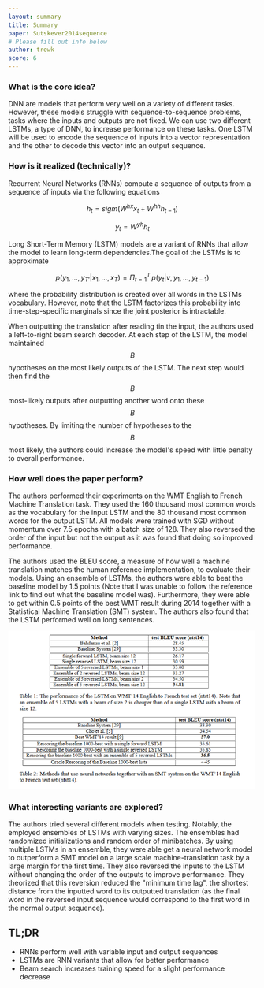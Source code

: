 ```yaml
---
layout: summary
title: Summary
paper: Sutskever2014sequence
# Please fill out info below
author: trowk
score: 6
---
```


### What is the core idea?

DNN are models that perform very well on a variety of different tasks. However,
these models struggle with sequence-to-sequence problems, tasks where the inputs
and outputs are not fixed. We can use two different LSTMs, a type of DNN, to
increase performance on these tasks. One LSTM will be used to encode the sequence
of inputs into a vector representation and the other to decode this vector into
an output sequence.

###  How is it realized (technically)?

Recurrent Neural Networks (RNNs) compute a sequence of outputs from a sequence
of inputs via the following equations

$$
h_t =   sigm(W^{hx}x_t + W^{hh}h_{t-1})
$$


$$
y_t = W^{yh}h_t
$$

Long Short-Term Memory (LSTM) models are a variant of RNNs that allow the model
to learn long-term dependencies.The goal of the LSTMs is to approximate

$$
p(y_1,...,y_{T'}|x_1,...,x_{T}) = \Pi_{t=1}^{T'}p(y_t|v,y_1,...,y_{t-1})
$$

where the probability distribution is created over all words in the LSTMs
vocabulary. However, note that the LSTM factorizes this probability into
time-step-specific marginals since the joint posterior is intractable.

When outputting the translation after reading tin the input, the authors used a
left-to-right beam search decoder. At each step of the LSTM, the model
maintained $$B$$ hypotheses on the most likely outputs of the LSTM. The next
step would then find the $$B$$ most-likely outputs after outputting another word
onto these $$B$$ hypotheses. By limiting the number of hypotheses to the $$B$$
most likely, the authors could increase the model's speed with little penalty to
overall performance.

###  How well does the paper perform?

The authors performed their experiments on the WMT English to French Machine
Translation task. They used the 160 thousand most common words as the vocabulary
for the input LSTM and the 80 thousand most common words for the output LSTM.
All models were trained with SGD without momentum over 7.5 epochs with a batch
size of 128. They also reversed the order of the input but not the output as it
was found that doing so improved performance.

The authors used the BLEU score, a measure of how well a machine translation
matches the human reference implementation, to evaluate their models. Using an
ensemble of LSTMs, the authors were able to beat the baseline model by 1.5
points (Note that I was unable to follow the reference link to find out what the
baseline model was). Furthermore, they were able to get within 0.5 points of the
best WMT result during 2014 together with a Statistical Machine Translation
(SMT) system. The authors also found that the LSTM performed well on long
sentences.

<img width="500px" src="Sutskever2014sequence_a.PNG"/>

### What interesting variants are explored?

The authors tried several different models when testing. Notably, the employed
ensembles of LSTMs with varying sizes. The ensembles had randomized
initializations and random order of minibatches. By using multiple LSTMs in
an ensemble, they were able get a neural network model to outperform a SMT
model on a large scale machine-translation task by a large margin for the first time.
They also reversed the inputs to the LSTM without changing the order of the outputs
to improve performance. They theorized that this reversion reduced the "minimum
time lag", the shortest distance from the inputted word to its outputted
translation (as the final word in the reversed input sequence would correspond
to the first word in the normal output sequence).

## TL;DR
* RNNs perform well with variable input and output sequences
* LSTMs are RNN variants that allow for better performance
* Beam search increases training speed for a slight performance decrease
